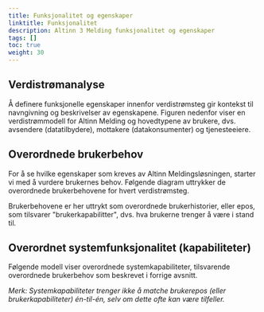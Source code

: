 ```yaml
---
title: Funksjonalitet og egenskaper
linktitle: Funksjonalitet
description: Altinn 3 Melding funksjonalitet og egenskaper
tags: []
toc: true
weight: 30
---
```


## Verdistrømanalyse

Å definere funksjonelle egenskaper innenfor verdistrømsteg 
gir kontekst til navngivning og beskrivelser av egenskapene. 
Figuren nedenfor viser en verdistrømmodell for Altinn Melding og hovedtypene av brukere, 
dvs. avsendere (datatilbydere), mottakere (datakonsumenter) og tjenesteeiere.

## Overordnede brukerbehov
For å se hvilke egenskaper som kreves av Altinn Meldingsløsningen, starter vi med å vurdere brukernes behov. 
Følgende diagram uttrykker de overordnede brukerbehovene for hvert verdistrømsteg.

Brukerbehovene er her uttrykt som overordnede brukerhistorier, eller epos,
som tilsvarer "brukerkapabilitter", dvs. hva brukerne trenger å være i stand til.

<!--
_Note: This way of expressing used needs as  high level user stories, or epics, 
is in line with by common frameworks for  agile development. See e.g. [the Scaled Agile Framework for Enterprises (SAFe)](https://scaledagileframework.com/)._
-->

##  Overordnet systemfunksjonalitet (kapabiliteter)
 
Følgende modell viser overordnede systemkapabiliteter, tilsvarende overordnede brukerbehov som beskrevet i forrige avsnitt.

_Merk: Systemkapabiliteter trenger ikke å matche brukerepos (eller brukerkapabiliteter) én-til-én, 
selv om dette ofte kan være tilfeller._

